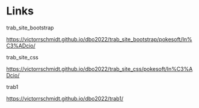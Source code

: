 # Links

trab_site_bootstrap

https://victorrschmidt.github.io/dbo2022/trab_site_bootstrap/pokesoft/In%C3%ADcio/

trab_site_css

https://victorrschmidt.github.io/dbo2022/trab_site_css/pokesoft/In%C3%ADcio/

trab1

https://victorrschmidt.github.io/dbo2022/trab1/
